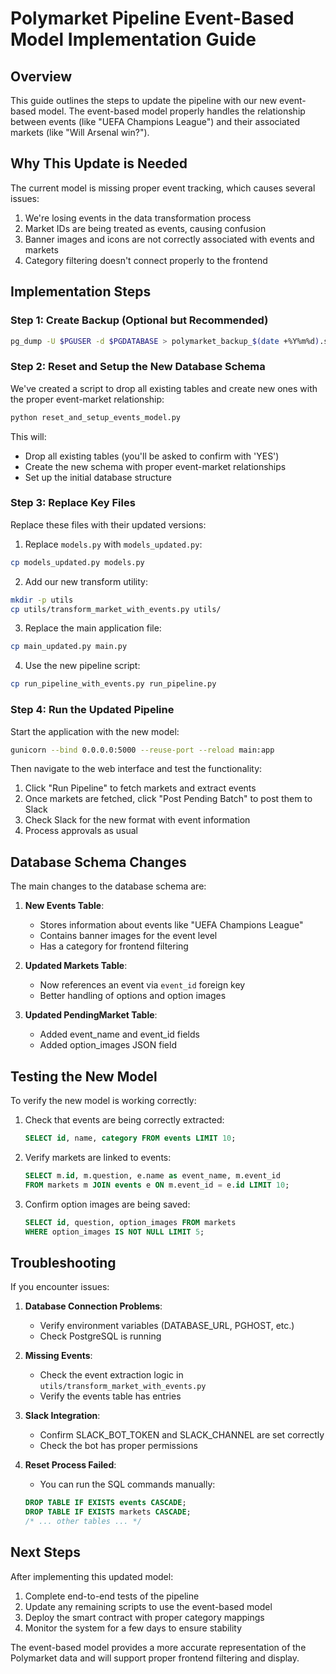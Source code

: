 # Polymarket Pipeline Event-Based Model Implementation Guide

## Overview

This guide outlines the steps to update the pipeline with our new event-based model. The event-based model properly handles the relationship between events (like "UEFA Champions League") and their associated markets (like "Will Arsenal win?").

## Why This Update is Needed

The current model is missing proper event tracking, which causes several issues:
1. We're losing events in the data transformation process
2. Market IDs are being treated as events, causing confusion
3. Banner images and icons are not correctly associated with events and markets
4. Category filtering doesn't connect properly to the frontend

## Implementation Steps

### Step 1: Create Backup (Optional but Recommended)

```bash
pg_dump -U $PGUSER -d $PGDATABASE > polymarket_backup_$(date +%Y%m%d).sql
```

### Step 2: Reset and Setup the New Database Schema

We've created a script to drop all existing tables and create new ones with the proper event-market relationship:

```bash
python reset_and_setup_events_model.py
```

This will:
- Drop all existing tables (you'll be asked to confirm with 'YES')
- Create the new schema with proper event-market relationships
- Set up the initial database structure

### Step 3: Replace Key Files

Replace these files with their updated versions:

1. Replace `models.py` with `models_updated.py`:

```bash
cp models_updated.py models.py
```

2. Add our new transform utility:

```bash
mkdir -p utils
cp utils/transform_market_with_events.py utils/
```

3. Replace the main application file:

```bash
cp main_updated.py main.py
```

4. Use the new pipeline script:

```bash
cp run_pipeline_with_events.py run_pipeline.py
```

### Step 4: Run the Updated Pipeline

Start the application with the new model:

```bash
gunicorn --bind 0.0.0.0:5000 --reuse-port --reload main:app
```

Then navigate to the web interface and test the functionality:

1. Click "Run Pipeline" to fetch markets and extract events
2. Once markets are fetched, click "Post Pending Batch" to post them to Slack
3. Check Slack for the new format with event information
4. Process approvals as usual

## Database Schema Changes

The main changes to the database schema are:

1. **New Events Table**:
   - Stores information about events like "UEFA Champions League"
   - Contains banner images for the event level
   - Has a category for frontend filtering

2. **Updated Markets Table**:
   - Now references an event via `event_id` foreign key
   - Better handling of options and option images

3. **Updated PendingMarket Table**:
   - Added event_name and event_id fields
   - Added option_images JSON field

## Testing the New Model

To verify the new model is working correctly:

1. Check that events are being correctly extracted:
   ```sql
   SELECT id, name, category FROM events LIMIT 10;
   ```

2. Verify markets are linked to events:
   ```sql
   SELECT m.id, m.question, e.name as event_name, m.event_id 
   FROM markets m JOIN events e ON m.event_id = e.id LIMIT 10;
   ```

3. Confirm option images are being saved:
   ```sql
   SELECT id, question, option_images FROM markets 
   WHERE option_images IS NOT NULL LIMIT 5;
   ```

## Troubleshooting

If you encounter issues:

1. **Database Connection Problems**:
   - Verify environment variables (DATABASE_URL, PGHOST, etc.)
   - Check PostgreSQL is running

2. **Missing Events**:
   - Check the event extraction logic in `utils/transform_market_with_events.py`
   - Verify the events table has entries

3. **Slack Integration**:
   - Confirm SLACK_BOT_TOKEN and SLACK_CHANNEL are set correctly
   - Check the bot has proper permissions

4. **Reset Process Failed**:
   - You can run the SQL commands manually:
   ```sql
   DROP TABLE IF EXISTS events CASCADE;
   DROP TABLE IF EXISTS markets CASCADE;
   /* ... other tables ... */
   ```

## Next Steps

After implementing this updated model:

1. Complete end-to-end tests of the pipeline
2. Update any remaining scripts to use the event-based model
3. Deploy the smart contract with proper category mappings
4. Monitor the system for a few days to ensure stability

The event-based model provides a more accurate representation of the Polymarket data and will support proper frontend filtering and display.